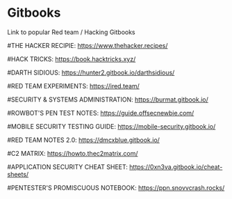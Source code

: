 # Gitbooks
Link to popular Red team / Hacking Gitbooks


#THE HACKER RECIPIE:
https://www.thehacker.recipes/

#HACK TRICKS:
https://book.hacktricks.xyz/

#DARTH SIDIOUS:
https://hunter2.gitbook.io/darthsidious/

#RED TEAM EXPERIMENTS:
https://ired.team/

#SECURITY & SYSTEMS ADMINISTRATION:
https://burmat.gitbook.io/

#ROWBOT'S PEN TEST NOTES:
https://guide.offsecnewbie.com/

#MOBILE SECURITY TESTING GUIDE:
https://mobile-security.gitbook.io/

#RED TEAM NOTES 2.0:
https://dmcxblue.gitbook.io/

#C2 MATRIX:
https://howto.thec2matrix.com/

#APPLICATION SECURITY CHEAT SHEET:
https://0xn3va.gitbook.io/cheat-sheets/

#PENTESTER'S PROMISCUOUS NOTEBOOK:
https://ppn.snovvcrash.rocks/

